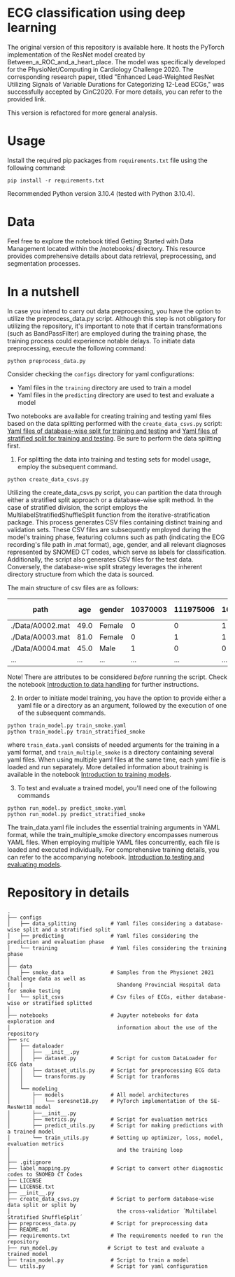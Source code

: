 # ECG classification using deep learning 

The original version of this repository is available here. It hosts the PyTorch implementation of the ResNet model created by Between_a_ROC_and_a_heart_place. 
The model was specifically developed for the PhysioNet/Computing in Cardiology Challenge 2020. The corresponding research paper, titled "Enhanced Lead-Weighted 
ResNet Utilizing Signals of Variable Durations for Categorizing 12-Lead ECGs," was successfully accepted by CinC2020. For more details, you can refer to the provided link.

This version is refactored for more general analysis.



# Usage

Install the required pip packages from `requirements.txt` file using the following command:

```
pip install -r requirements.txt
```

Recommended Python version 3.10.4 (tested with Python 3.10.4).


# Data

Feel free to explore the notebook titled Getting Started with Data Management located within the /notebooks/ directory. This resource provides comprehensive details about data retrieval, preprocessing, and segmentation processes.


# In a nutshell

In case you intend to carry out data preprocessing, you have the option to utilize the preprocess_data.py script. Although this step is not obligatory for utilizing the repository, it's important to note that if certain transformations (such as BandPassFilter) are employed during the training phase, the training process could experience notable delays. To initiate data preprocessing, execute the following command:

```
python preprocess_data.py
```

Consider checking the `configs` directory for yaml configurations:

* Yaml files in the `training` directory are used to train a model
* Yaml files in the `predicting` directory are used to test and evaluate a model

Two notebooks are available for creating training and testing yaml files based on the data splitting performed with the `create_data_csvs.py` script: [Yaml files of database-wise split for training and testing](/notebooks/2_physionet_DBwise_yaml_files.ipynb) and [Yaml files of stratified split for training and testing](/notebooks/2_physionet_stratified_yaml_files.ipynb). Be sure to perform the data splitting first.

1) For splitting the data into training and testing sets for model usage, employ the subsequent command.

```
python create_data_csvs.py
```

Utilizing the create_data_csvs.py script, you can partition the data through either a stratified split approach or a database-wise split method. In the case of stratified division, the script employs the MultilabelStratifiedShuffleSplit function from the iterative-stratification package. This process generates CSV files containing distinct training and validation sets. These CSV files are subsequently employed during the model's training phase, featuring columns such as path (indicating the ECG recording's file path in .mat format), age, gender, and all relevant diagnoses represented by SNOMED CT codes, which serve as labels for classification. Additionally, the script also generates CSV files for the test data. Conversely, the database-wise split strategy leverages the inherent directory structure from which the data is sourced.

The main structure of csv files are as follows:


| path  | age  | gender  | 10370003  | 111975006 | 164890007 | *other diagnoses...* |
| ------------- |-------------|-------------| ------------- |-------------|-------------|-------------|
| ./Data/A0002.mat | 49.0 | Female | 0 | 0 | 1 | ... |
| ./Data/A0003.mat | 81.0 | Female | 0 | 1 | 1 | ... |
| ./Data/A0004.mat | 45.0 |  Male  | 1 | 0 | 0 | ... |
| ... | ... |  ...  | ... | ... | ... | ... |

Note! There are attributes to be considered *before* running the script. Check the notebook [Introduction to data handling](/notebooks/1_introduction_data_handling.ipynb) for further instructions. 

2) In order to initiate model training, you have the option to provide either a yaml file or a directory as an argument, followed by the execution of one of the subsequent commands.

```
python train_model.py train_smoke.yaml
python train_model.py train_stratified_smoke
```

where `train_data.yaml` consists of needed arguments for the training in a yaml format, and `train_multiple_smoke` is a directory containing several yaml files. When using multiple yaml files at the same time, each yaml file is loaded and run separately. More detailed information about training is available in the notebook [Introduction to training models](/notebooks/3_introduction_training.ipynb).

3) To test and evaluate a trained model, you'll need one of the following commands

```
python run_model.py predict_smoke.yaml
python run_model.py predict_stratified_smoke
```

The train_data.yaml file includes the essential training arguments in YAML format, while the train_multiple_smoke directory encompasses numerous YAML files. When employing multiple YAML files concurrently, each file is loaded and executed individually. For comprehensive training details, you can refer to the accompanying notebook. [Introduction to testing and evaluating models](/notebooks/4_introduction_testing_evaluation.ipynb).


# Repository in details

```
.
├── configs                      
│   ├── data_splitting           # Yaml files considering a database-wise split and a stratified split   
│   ├── predicting               # Yaml files considering the prediction and evaluation phase
│   └── training                 # Yaml files considering the training phase
│   
├── data
│   ├── smoke_data               # Samples from the Physionet 2021 Challenge data as well as
|   |                              Shandong Provincial Hospital data for smoke testing
│   └── split_csvs               # Csv files of ECGs, either database-wise or stratified splitted
│
├── notebooks                    # Jupyter notebooks for data exploration and 
│                                  information about the use of the repository
├── src        
│   ├── dataloader 
│   │   ├── __init__.py
│   │   ├── dataset.py           # Script for custom DataLoader for ECG data
│   │   ├── dataset_utils.py     # Script for preprocessing ECG data
│   │   └── transforms.py        # Script for tranforms
│   │
│   └── modeling 
│       ├── models               # All model architectures
│       │   └── seresnet18.py    # PyTorch implementation of the SE-ResNet18 model
│       ├──__init__.py
│       ├── metrics.py           # Script for evaluation metrics
│       ├── predict_utils.py     # Script for making predictions with a trained model
│       └── train_utils.py       # Setting up optimizer, loss, model, evaluation metrics
│                                  and the training loop
│
├── .gitignore
├── label_mapping.py             # Script to convert other diagnostic codes to SNOMED CT Codes
├── LICENSE
├── LICENSE.txt
├── __init__.py
├── create_data_csvs.py          # Script to perform database-wise data split or split by
│                                  the cross-validatior ´Multilabel Stratified ShuffleSplit´ 
├── preprocess_data.py           # Script for preprocessing data
├── README.md
├── requirements.txt             # The requirements needed to run the repository
├── run_model.py                # Script to test and evaluate a trained model
├── train_model.py               # Script to train a model
└── utils.py                     # Script for yaml configuration

```

